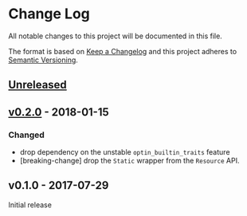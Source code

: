 # Change Log

All notable changes to this project will be documented in this file.

The format is based on [Keep a Changelog](http://keepachangelog.com/)
and this project adheres to [Semantic Versioning](http://semver.org/).

## [Unreleased]

## [v0.2.0] - 2018-01-15

### Changed

- drop dependency on the unstable `optin_builtin_traits` feature
- [breaking-change] drop the `Static` wrapper from the `Resource` API.

## v0.1.0 - 2017-07-29

Initial release

[Unreleased]: https://github.com/rtfm-rs/rtfm-core/compare/v0.2.0...HEAD
[v0.2.0]: https://github.com/rtfm-rs/rtfm-core/compare/v0.1.0...v0.2.0
